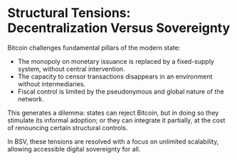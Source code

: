 # Structural Tensions: Decentralization Versus Sovereignty

Bitcoin challenges fundamental pillars of the modern state:

* The monopoly on monetary issuance is replaced by a fixed-supply system, without central intervention.
* The capacity to censor transactions disappears in an environment without intermediaries.
* Fiscal control is limited by the pseudonymous and global nature of the network.

This generates a dilemma: states can reject Bitcoin, but in doing so they stimulate its informal adoption; or they can integrate it partially, at the cost of renouncing certain structural controls.

In BSV, these tensions are resolved with a focus on unlimited scalability, allowing accessible digital sovereignty for all.
